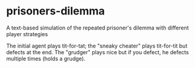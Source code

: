 # prisoners-dilemma
A text-based simulation of the repeated prisoner's dilemma with different player strategies

The initial agent plays tit-for-tat; the "sneaky cheater" plays tit-for-tit but defects at the end.
The "grudger" plays nice but if you defect, he defects multiple times (holds a grudge).
